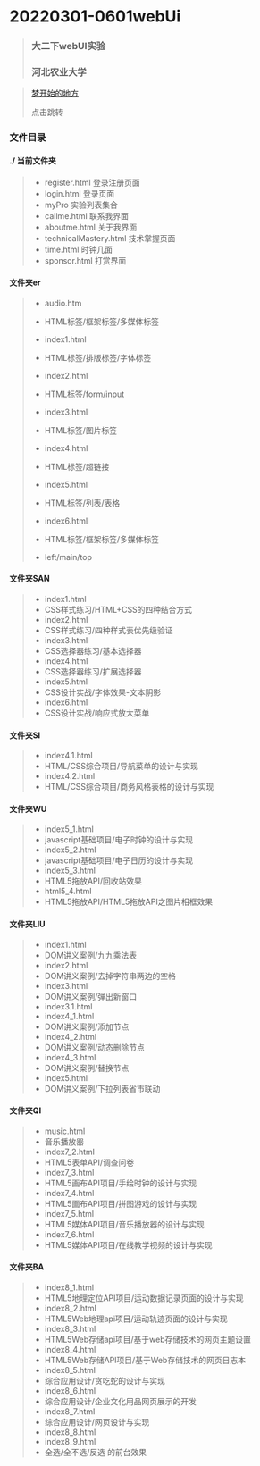 # 20220301-0601webUi
>### 大二下webUI实验
>
>### 河北农业大学

>[梦开始的地方](https://lovemiaow.github.io/webUi/)
>
>点击跳转

### 文件目录

#### ./ 当前文件夹

>- register.html 登录注册页面
>- login.html 登录页面
>- myPro 实验列表集合
>- callme.html 联系我界面
>- aboutme.html 关于我界面
>- technicalMastery.html 技术掌握页面
>- time.html 时钟几面
>- sponsor.html 打赏界面

#### 文件夹er

>- audio.htm 
>  - HTML标签/框架标签/多媒体标签
>
>- index1.html 
>  - HTML标签/排版标签/字体标签
>- index2.html
>  - HTML标签/form/input
>- index3.html
>  - HTML标签/图片标签
>- index4.html
>  - HTML标签/超链接
>- index5.html
>  - HTML标签/列表/表格
>- index6.html
>  - HTML标签/框架标签/多媒体标签
>  - left/main/top

#### 文件夹SAN

>- index1.html
>  - CSS样式练习/HTML+CSS的四种结合方式
>- index2.html
>  - CSS样式练习/四种样式表优先级验证
>- index3.html
>  - CSS选择器练习/基本选择器
>- index4.html
>  - CSS选择器练习/扩展选择器
>- index5.html
>  - CSS设计实战/字体效果-文本阴影
>- index6.html
>  - CSS设计实战/响应式放大菜单

#### 文件夹SI

>- index4.1.html
>  - HTML/CSS综合项目/导航菜单的设计与实现
>- index4.2.html
>  - HTML/CSS综合项目/商务风格表格的设计与实现

#### 文件夹WU

>- index5_1.html
>  - javascript基础项目/电子时钟的设计与实现
>- index5_2.html
>  - javascript基础项目/电子日历的设计与实现
>- index5_3.html
>  - HTML5拖放API/回收站效果
>- html5_4.html
>  - HTML5拖放API/HTML5拖放API之图片相框效果

#### 文件夹LIU

>- index1.html
>  - DOM讲义案例/九九乘法表
>- index2.html
>  - DOM讲义案例/去掉字符串两边的空格
>- index3.html
>  - DOM讲义案例/弹出新窗口
>- index3.1.html
>- index4_1.html
>  - DOM讲义案例/添加节点
>- index4_2.html
>  - DOM讲义案例/动态删除节点
>- index4_3.html
>  - DOM讲义案例/替换节点
>- index5.html
>  - DOM讲义案例/下拉列表省市联动

#### 文件夹QI

>- music.html 
>  - 音乐播放器
>- index7_2.html
>  - HTML5表单API/调查问卷
>- index7_3.html
>  - HTML5画布API项目/手绘时钟的设计与实现
>- index7_4.html
>  - HTML5画布API项目/拼图游戏的设计与实现
>- index7_5.html
>  - HTML5媒体API项目/音乐播放器的设计与实现
>- index7_6.html
>  - HTML5媒体API项目/在线教学视频的设计与实现

#### 文件夹BA

>- index8_1.html
>  - HTML5地理定位API项目/运动数据记录页面的设计与实现
>- index8_2.html
>  - HTML5Web地理api项目/运动轨迹页面的设计与实现
>- index8_3.html
>  - HTML5Web存储api项目/基于web存储技术的网页主题设置
>- index8_4.html
>  - HTML5Web存储API项目/基于Web存储技术的网页日志本
>- index8_5.html
>  - 综合应用设计/贪吃蛇的设计与实现
>- index8_6.html
>  - 综合应用设计/企业文化用品网页展示的开发
>- index8_7.html
>  - 综合应用设计/网页设计与实现
>- index8_8.html
>- index8_9.html
>  - 全选/全不选/反选 的前台效果
